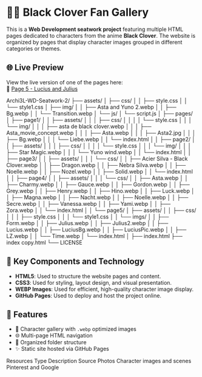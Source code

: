 # 🧙‍♂️ Black Clover Fan Gallery

This is a **Web Development seatwork project** featuring multiple HTML pages dedicated to characters from the anime **Black Clover**. The website is organized by pages that display character images grouped in different categories or themes.

## 🌐 Live Preview
View the live version of one of the pages here:  
🔗 [Page 5 - Lucius and Julius](https://archi3l.github.io/Archi3L-WD-Seatwork-2/pages/page5/index%20copy.html)

Archi3L-WD-Seatwork-2/
├── assets/
│   ├── css/
│   │   ├── style.css
│   │   └── style1.css
│   ├── img/
│   │   ├── Asta and Yuno 2.webp
│   │   ├── Bg.webp
│   │   └── Transition.webp
│   └── js/
│       └── script.js
│
├── pages/
│   ├── page1/
│   │   ├── assets/
│   │   │   ├── css/
│   │   │   │   └── style.css
│   │   │   └── img/
│   │   │       ├── asta de black clover.webp
│   │   │       ├── Asta_movie_concept.webp
│   │   │       ├── Asta.webp
│   │   │       ├── Asta2.jpg
│   │   │       ├── Bg.webp
│   │   │       └── Liebe.webp
│   │   └── index.html
│
│   ├── page2/
│   │   ├── assets/
│   │   │   ├── css/
│   │   │   │   └── style.css
│   │   │   └── img/
│   │   │       ├── Star Magic.webp
│   │   │       └── Yuno wind.webp
│   │   └── index.html
│
│   ├── page3/
│   │   ├── assets/
│   │   │   └── css/
│   │   ├── Acier Silva - Black Clover.webp
│   │   ├── Dragon.webp
│   │   ├── Nebra Silva.webp
│   │   ├── Noelle.webp
│   │   ├── Nozel.webp
│   │   ├── Solid.webp
│   │   └── index.html
│
│   ├── page4/
│   │   ├── assets/
│   │   │   └── css/
│   │   ├── Asta.webp
│   │   ├── Charmy.webp
│   │   ├── Gauce.webp
│   │   ├── Gordon.webp
│   │   ├── Grey.webp
│   │   ├── Henry.webp
│   │   ├── Hino.webp
│   │   ├── Luck.webp
│   │   ├── Magna.webp
│   │   ├── Nacht.webp
│   │   ├── Noelle.webp
│   │   ├── Secre.webp
│   │   ├── Vanessa.webp
│   │   ├── Yami.webp
│   │   ├── Zora.webp
│   │   └── index.html
│
│   └── page5/
│       ├── assets/
│       │   ├── css/
│       │   │   ├── style.css
│       │   │   └── style1.css
│       │   └── imgs/
│       │       ├── Form.webp
│       │       ├── Julius.webp
│       │       ├── Julius2.webp
│       │       ├── Lucius.webp
│       │       ├── LuciusBg.webp
│       │       ├── LuciusPic.webp
│       │       ├── LZ.webp
│       │       └── Time.webp
│       └── index.html
│
├── index.html
├── index copy.html
└── LICENSE


## 🔑 Key Components and Technology

- **HTML5**: Used to structure the website pages and content.
- **CSS3**: Used for styling, layout design, and visual presentation.
- **WEBP Images**: Used for efficient, high-quality character image display.
- **GitHub Pages**: Used to deploy and host the project online.


## 📌 Features

- 🎨 Character gallery with `.webp` optimized images
- 🌐 Multi-page HTML navigation
- 📂 Organized folder structure
- ✨ Static site hosted via GitHub Pages

Resources Type	        Description         	                Source
Photos	                Character images and scenes	        Pinterest and Google
